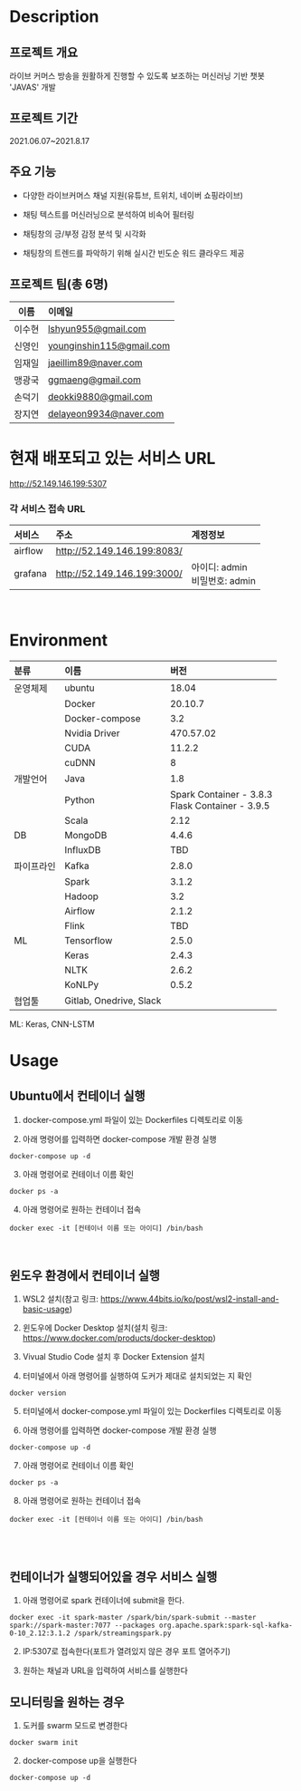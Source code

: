 # Description

## 프로젝트 개요
라이브 커머스 방송을 원활하게 진행할 수 있도록 보조하는 머신러닝 기반 챗봇 'JAVAS' 개발

## 프로젝트 기간
2021.06.07~2021.8.17

## 주요 기능
- 다양한 라이브커머스 채널 지원(유튜브, 트위치, 네이버 쇼핑라이브) 

- 채팅 텍스트를 머신러닝으로 분석하여 비속어 필터링 

- 채팅창의 긍/부정 감정 분석 및 시각화 

- 채팅창의 트렌드를 파악하기 위해 실시간 빈도순 워드 클라우드 제공 

## 프로젝트 팀(총 6명)
|이름|이메일|
|:----:|:---|
|이수현|lshyun955@gmail.com|
|신영인|younginshin115@gmail.com|
|임재일|jaeillim89@naver.com|
|맹광국|ggmaeng@gmail.com|
|손덕기|deokki9880@gmail.com|
|장지연|delayeon9934@naver.com|

# 현재 배포되고 있는 서비스 URL
http://52.149.146.199:5307

### 각 서비스 접속 URL
|서비스|주소|계정정보|
|:---|:---|:---|
|airflow|http://52.149.146.199:8083/||
|grafana|http://52.149.146.199:3000/|아이디: admin<br>비밀번호: admin|

<br>

# Environment

|분류|이름|버전|
|:---|:---|:---|
|운영체제|ubuntu|18.04|
||Docker|20.10.7|
||Docker-compose|3.2|
||Nvidia Driver|470.57.02|
||CUDA|11.2.2|
||cuDNN|8|
|개발언어|Java|1.8|
||Python|Spark Container - 3.8.3<br>Flask Container - 3.9.5|
||Scala|2.12|
|DB|MongoDB|4.4.6|
||InfluxDB|TBD|
|파이프라인|Kafka|2.8.0|
||Spark|3.1.2|
||Hadoop|3.2|
||Airflow|2.1.2|
||Flink|TBD|
|ML|Tensorflow|2.5.0|
||Keras|2.4.3|
||NLTK|2.6.2|
||KoNLPy|0.5.2|
|협업툴|Gitlab, Onedrive, Slack||


ML: Keras, CNN-LSTM 


# Usage

## Ubuntu에서 컨테이너 실행
1. docker-compose.yml 파일이 있는 Dockerfiles 디렉토리로 이동

2. 아래 명령어를 입력하면 docker-compose 개발 환경 실행
```
docker-compose up -d
```

3. 아래 명령어로 컨테이너 이름 확인
```
docker ps -a
```

4. 아래 명령어로 원하는 컨테이너 접속
```
docker exec -it [컨테이너 이름 또는 아이디] /bin/bash
```
<br>

## 윈도우 환경에서 컨테이너 실행
1. WSL2 설치(참고 링크: https://www.44bits.io/ko/post/wsl2-install-and-basic-usage)

2. 윈도우에 Docker Desktop 설치(설치 링크: https://www.docker.com/products/docker-desktop)

3. Vivual Studio Code 설치 후 Docker Extension 설치

4. 터미널에서 아래 명령어를 실행하여 도커가 제대로 설치되었는 지 확인
```
docker version
```

5. 터미널에서 docker-compose.yml 파일이 있는 Dockerfiles 디렉토리로 이동

6. 아래 명령어를 입력하면 docker-compose 개발 환경 실행
```
docker-compose up -d
```

7. 아래 명령어로 컨테이너 이름 확인
```
docker ps -a
```

8. 아래 명령어로 원하는 컨테이너 접속
```
docker exec -it [컨테이너 이름 또는 아이디] /bin/bash
```

<br><br>

## 컨테이너가 실행되어있을 경우 서비스 실행

1. 아래 명령어로 spark 컨테이너에 submit을 한다.
```
docker exec -it spark-master /spark/bin/spark-submit --master spark://spark-master:7077 --packages org.apache.spark:spark-sql-kafka-0-10_2.12:3.1.2 /spark/streamingspark.py
```

2. IP:5307로 접속한다(포트가 열려있지 않은 경우 포트 열어주기)

3. 원하는 채널과 URL을 입력하여 서비스를 실행한다

## 모니터링을 원하는 경우
1. 도커를 swarm 모드로 변경한다
```
docker swarm init
```

2. docker-compose up을 실행한다
```
docker-compose up -d
```